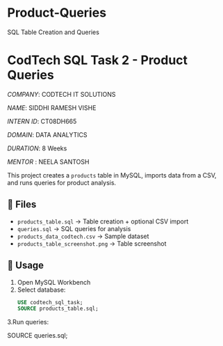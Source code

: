 # Product-Queries
SQL Table Creation and Queries  
# CodTech SQL Task 2 - Product Queries

*COMPANY*: CODTECH IT SOLUTIONS

*NAME*: SIDDHI RAMESH VISHE

*INTERN ID*: CT08DH665

*DOMAIN*: DATA ANALYTICS

*DURATION*: 8 Weeks

*MENTOR* : NEELA SANTOSH

This project creates a `products` table in MySQL, imports data from a CSV, and runs queries for product analysis.

## 📂 Files
- `products_table.sql` → Table creation + optional CSV import
- `queries.sql` → SQL queries for analysis
- `products_data_codtech.csv` → Sample dataset
- `products_table_screenshot.png` → Table screenshot

## 🚀 Usage
1. Open MySQL Workbench
2. Select database:
   ```sql
   USE codtech_sql_task;
   SOURCE products_table.sql;
3.Run queries:

SOURCE queries.sql;
